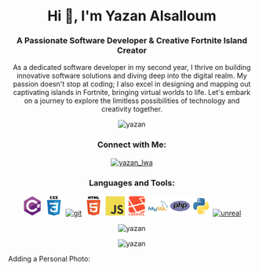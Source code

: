 <h1 align="center">Hi 👋, I'm Yazan Alsalloum</h1>
<h3 align="center">A Passionate Software Developer & Creative Fortnite Island Creator</h3>
<p align="center">As a dedicated software developer in my second year, I thrive on building innovative software solutions and diving deep into the digital realm. My passion doesn't stop at coding; I also excel in designing and mapping out captivating islands in Fortnite, bringing virtual worlds to life. Let's embark on a journey to explore the limitless possibilities of technology and creativity together.</p>
<p align="center"><img src="https://komarev.com/ghpvc/?username=yazan&label=Profile%20views&color=0e75b6&style=flat-square" alt="yazan" /></p>
<h3 align="center">Connect with Me:</h3>
<p align="center">
<a href="https://www.instagram.com/yazan_lwa/" target="blank"><img align="center" src="https://raw.githubusercontent.com/rahuldkjain/github-profile-readme-generator/master/src/images/icons/Social/instagram.svg" alt="yazan_lwa" height="30" width="40" /></a>
</p>
<h3 align="center">Languages and Tools:</h3>
<p align="center">
<a href="https://www.w3schools.com/cs/" target="_blank" rel="noreferrer"><img src="https://raw.githubusercontent.com/devicons/devicon/master/icons/csharp/csharp-original.svg" alt="csharp" width="40" height="40"/></a>
<a href="https://www.w3schools.com/css/" target="_blank" rel="noreferrer"><img src="https://raw.githubusercontent.com/devicons/devicon/master/icons/css3/css3-original-wordmark.svg" alt="css3" width="40" height="40"/></a>
<a href="https://git-scm.com/" target="_blank" rel="noreferrer"><img src="https://www.vectorlogo.zone/logos/git-scm/git-scm-icon.svg" alt="git" width="40" height="40"/></a>
<a href="https://www.w3.org/html/" target="_blank" rel="noreferrer"><img src="https://raw.githubusercontent.com/devicons/devicon/master/icons/html5/html5-original-wordmark.svg" alt="html5" width="40" height="40"/></a>
<a href="https://developer.mozilla.org/en-US/docs/Web/JavaScript" target="_blank" rel="noreferrer"><img src="https://raw.githubusercontent.com/devicons/devicon/master/icons/javascript/javascript-original.svg" alt="javascript" width="40" height="40"/></a>
<a href="https://laravel.com/" target="_blank" rel="noreferrer"><img src="https://raw.githubusercontent.com/devicons/devicon/master/icons/laravel/laravel-plain-wordmark.svg" alt="laravel" width="40" height="40"/></a>
<a href="https://www.mysql.com/" target="_blank" rel="noreferrer"><img src="https://raw.githubusercontent.com/devicons/devicon/master/icons/mysql/mysql-original-wordmark.svg" alt="mysql" width="40" height="40"/></a>
<a href="https://www.php.net" target="_blank" rel="noreferrer"><img src="https://raw.githubusercontent.com/devicons/devicon/master/icons/php/php-original.svg" alt="php" width="40" height="40"/></a>
<a href="https://www.python.org" target="_blank" rel="noreferrer"><img src="https://raw.githubusercontent.com/devicons/devicon/master/icons/python/python-original.svg" alt="python" width="40" height="40"/></a>
<a href="https://unrealengine.com/" target="_blank" rel="noreferrer"><img src="https://raw.githubusercontent.com/kenangundogan/fontisto/036b7eca71aab1bef8e6a0518f7329f13ed62f6b/icons/svg/brand/unreal-engine.svg" alt="unreal" width="40" height="40"/></a>
</p>
<p align="center"><img src="https://github-readme-stats.vercel.app/api/top-langs?username=yazan&show_icons=true&locale=en&layout=compact" alt="yazan" /></p>
<p align="center"><img src="https://github-readme-stats.vercel.app/api?username=yazan&show_icons=true&locale=en" alt="yazan" /></p>
Adding a Personal Photo:
